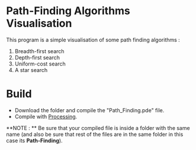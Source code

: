# Path-Finding Algorithms Visualisation
This program is a simple visualisation of some path finding algorithms :
1. Breadth-first search
2. Depth-first search
3. Uniform-cost search
4. A star search

# Build
- Download the folder and compile the "Path_Finding.pde" file.
- Compile with [Processing](https://processing.org).

**NOTE : ** Be sure that your compiled file is inside a folder with the same name (and also be sure that rest of the files are in the same folder in this case its **Path-Finding**).
